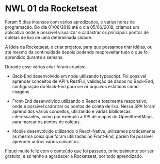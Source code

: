 # NWL 01 da Rocketseat

Foram 5 dias intensos com vários apredizados, e várias horas de programação. Do dia 01/06/2019 até o dia 05/06/2019, criamos um aplicativo onde é possível visualizar e cadastrar os principais pontos de coletas de lixo de uma determinada cidade.

A ideia da Rocketseat, é criar projetos, para que possamos tirar idéias, ou até mesmo da continuidade depois podendo reaproveitar tudo o que foi aprendido durante a semana.


Durante esse vários criar foram criados:

- Back-End desenvolvido em node utilizando typescript. Foi possivel aprender conceitos de API's RestFul, validação de dados no Back-End, configuração do Back-End para servir arquivos estáticos como imagens.

- Front-End desenvolvido utilizando o React e totalmente responsivo, onde é possível cadratrar os pontos de coleta de lixo. Nessa SPA foram aprendidos vários conceitos, utilizando e várias bibliotecas interessantes, como por exemplo a API de mapas do OpenStreetMaps, para marcar os pontos de coletas.

- Mobile desenvolvido utilizando o React-Native, utilizamos praticamente as mesma coisa que foram utilizadas no Front-End, porém foi possível aprender outros vários conceitos.

Fiquei muito feliz com o conteúdo que foi passado, principalmente por ser gratuito, e só tenho a agradecer a Rocketseat, por todo aprendizado.
